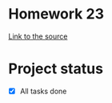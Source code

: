 # Homework 23
[Link to the source](https://skyengpublic.notion.site/23-094d2fe4e9b944cda294bdefbd5a5124)
# Project status
- [x] All tasks done
